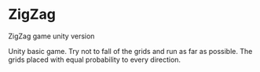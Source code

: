 # ZigZag
ZigZag game unity version

Unity basic game. Try not to fall of the grids and run as far as possible. The grids placed with equal probability to every direction.
